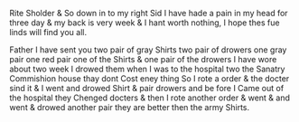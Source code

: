 Rite Sholder & So down in to my right Sid  I have hade a pain in my head for three day & my back is very week & I hant worth nothing, I hope thes fue linds will find you all.

Father I have sent you two pair of gray Shirts two pair of drowers one gray pair one red pair one of the Shirts & one pair of the drowers I have wore about two week  I drowed them when I was to the hospital two the Sanatry Commishion house  thay dont Cost eney thing So I rote a order & the docter sind it & I went and drowed Shirt & pair drowers and be fore I Came out of the hospital they Chenged docters & then I rote another order & went & and went & drowed another pair they are better then the army Shirts.